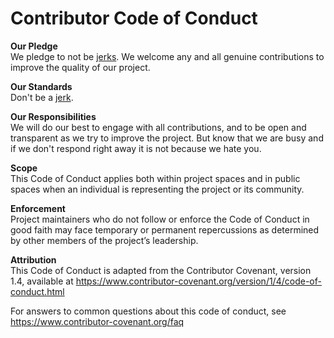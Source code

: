# Contributor Code of Conduct

**Our Pledge**  
We pledge to not be [jerks](https://www.psychologytoday.com/us/blog/here-there-and-everywhere/201201/6-reasons-why-youre-jerk). We welcome any and all genuine contributions to improve the quality of our project.

**Our Standards**  
Don't be a [jerk](https://www.psychologytoday.com/us/blog/here-there-and-everywhere/201201/6-reasons-why-youre-jerk).

**Our Responsibilities**  
We will do our best to engage with all contributions, and to be open and transparent as we try to improve the project. But know that we are busy and if we don't respond right away it is not because we hate you.

**Scope**  
This Code of Conduct applies both within project spaces and in public spaces when an individual is representing the project or its community.

**Enforcement**  
Project maintainers who do not follow or enforce the Code of Conduct in good faith may face temporary or permanent repercussions as determined by other members of the project’s leadership.

**Attribution**  
This Code of Conduct is adapted from the Contributor Covenant, version 1.4, available at https://www.contributor-covenant.org/version/1/4/code-of-conduct.html

For answers to common questions about this code of conduct, see
https://www.contributor-covenant.org/faq

